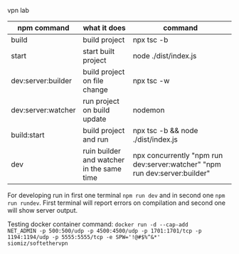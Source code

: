 vpn lab

| npm command        | what it does                              | command                                                                    |
| ------------------ | ----------------------------------------- | -------------------------------------------------------------------------- |
| build              | build project                             | npx tsc -b                                                                 |
| start              | start built project                       | node ./dist/index.js                                                       |
| dev:server:builder | build project on file change              | npx tsc -w                                                                 |
| dev:server:watcher | run project on build update               | nodemon                                                                    |
| build:start        | build project and run                     | npx tsc -b && node ./dist/index.js                                         |
| dev                | ruin builder and watcher in the same time | npx concurrently "npm run dev:server:watcher" "npm run dev:server:builder" |

For developing run in first one terminal <code>npm run dev</code> and in second one <code>npm run rundev</code>. First terminal will report errors on compilation and second one will show server output.

Testing docker container command: <code>docker run -d --cap-add NET_ADMIN -p 500:500/udp -p 4500:4500/udp -p 1701:1701/tcp -p 1194:1194/udp -p 5555:5555/tcp -e SPW='!@#$%^&*' siomiz/softethervpn</code>